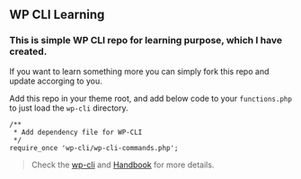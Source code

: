 ## WP CLI Learning

### This is simple WP CLI repo for learning purpose, which I have created.

If you want to learn something more you can simply fork this repo and update accorging to you.

Add this repo in your theme root, and add below code to your `functions.php` to just load the `wp-cli` directory.

```
/**
 * Add dependency file for WP-CLI
 */
require_once 'wp-cli/wp-cli-commands.php';
```

> Check the [wp-cli](https://make.wordpress.org/cli/handbook/) and [Handbook](https://make.wordpress.org/cli/handbook/) for more details.
